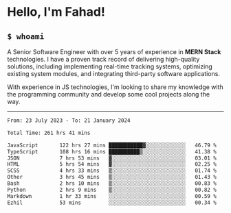 <h1>Hello, I'm Fahad!</h1>

<h2><code>$ whoami</code></h2>

A Senior Software Engineer with over 5 years of experience in **MERN Stack** technologies. I have a proven track record of delivering high-quality solutions, including implementing real-time tracking systems, optimizing existing system modules, and integrating third-party software applications.

With experience in JS technologies, I'm looking to share my knowledge with the programming community and develop some cool projects along the way.

---

<!--START_SECTION:waka-->

```txt
From: 23 July 2023 - To: 21 January 2024

Total Time: 261 hrs 41 mins

JavaScript       122 hrs 27 mins ███████████▓░░░░░░░░░░░░░   46.79 %
TypeScript       108 hrs 16 mins ██████████▒░░░░░░░░░░░░░░   41.38 %
JSON             7 hrs 53 mins   ▓░░░░░░░░░░░░░░░░░░░░░░░░   03.01 %
HTML             5 hrs 54 mins   ▓░░░░░░░░░░░░░░░░░░░░░░░░   02.25 %
SCSS             4 hrs 33 mins   ▒░░░░░░░░░░░░░░░░░░░░░░░░   01.74 %
Other            3 hrs 45 mins   ▒░░░░░░░░░░░░░░░░░░░░░░░░   01.43 %
Bash             2 hrs 10 mins   ▒░░░░░░░░░░░░░░░░░░░░░░░░   00.83 %
Python           2 hrs 9 mins    ▒░░░░░░░░░░░░░░░░░░░░░░░░   00.82 %
Markdown         1 hr 33 mins    ░░░░░░░░░░░░░░░░░░░░░░░░░   00.59 %
Ezhil            53 mins         ░░░░░░░░░░░░░░░░░░░░░░░░░   00.34 %
```

<!--END_SECTION:waka-->

<!--
**heyFahad/heyFahad** is a ✨ _special_ ✨ repository because its `README.md` (this file) appears on your GitHub profile.

Here are some ideas to get you started:

- 🔭 I’m currently working on ...
- 🌱 I’m currently learning ...
- 👯 I’m looking to collaborate on ...
- 🤔 I’m looking for help with ...
- 💬 Ask me about ...
- 📫 How to reach me: ...
- 😄 Pronouns: ...
- ⚡ Fun fact: ...
-->
